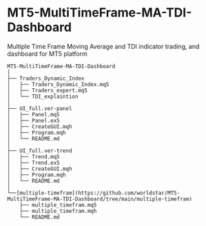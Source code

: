 # MT5-MultiTimeFrame-MA-TDI-Dashboard
Multiple Time Frame Moving Average and TDI indicator trading, and dashboard for MT5 platform
```tree
MT5-MultiTimeFrame-MA-TDI-Dashboard
│
├── Traders_Dynamic_Index
│   ├── Traders_Dynamic_Index.mq5
│   ├── Traders_expert.mq5
│   └── TDI_explaintion
│
├── UI_full.ver-panel
│   ├── Panel.mq5
│   ├── Panel.ex5
│   ├── CreateGUI.mqh
│   ├── Program.mqh
│   └── README.md
│         
├── UI_full.ver-trend
│   ├── Trend.mq5
│   ├── Trend.ex5
│   ├── CreateGUI.mqh
│   ├── Program.mqh
│   └── README.md
│
└──[multiple-timefram](https://github.com/worldstar/MT5-MultiTimeFrame-MA-TDI-Dashboard/tree/main/multiple-timefram)
    ├── multiple_timefram.mq5
    ├── multiple_timefram.mqh
    └── README.md
```
